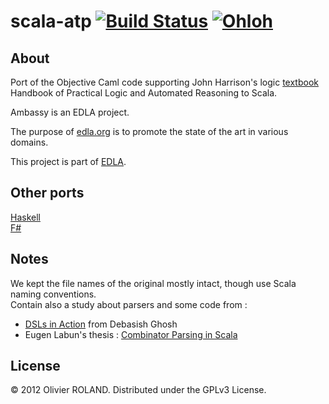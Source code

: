 # scala-atp [![Build Status](https://buildhive.cloudbees.com/job/newca12/job/scala-atp/badge/icon)](https://buildhive.cloudbees.com/job/newca12/job/scala-atp/) [![Ohloh](https://www.ohloh.net/p/scala-atp/widgets/project_thin_badge.gif)](https://www.ohloh.net/p/scala-atp)

## About ##
Port of the Objective Caml code supporting John Harrison's logic [textbook](http://www.cambridge.org/catalogue/catalogue.asp?isbn=9780521899574) Handbook of Practical Logic and Automated Reasoning to Scala.

Ambassy is an EDLA project.

The purpose of [edla.org](http://www.edla.org) is to promote the state of the art in various domains.

This project is part of [EDLA](http://www.edla.org). 

## Other ports ##
[Haskell](https://github.com/newca12/haskell-atp)  
[F#](https://github.com/jack-pappas/fsharp-logic-examples)

## Notes
We kept the file names of the original mostly intact, though use Scala naming conventions.  
Contain also a study about parsers and some code from :  
* [DSLs in Action](http://books.google.fr/books?id=SzD6RAAACAAJ&num=16&source=gbs_slider_cls_metadata_1003_mylibrary) from Debasish Ghosh  
* Eugen Labun's thesis : [Combinator Parsing in Scala](https://docs.google.com/file/d/0B7LbY7bJaltldVRhMHhfT1F4VkE/edit?pli=1)

## License
© 2012 Olivier ROLAND. Distributed under the GPLv3 License.